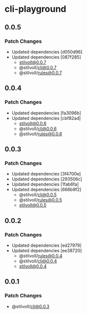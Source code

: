 # cli-playground

## 0.0.5

### Patch Changes

- Updated dependencies [d050d96]
- Updated dependencies [087f285]
  - stilvoll@0.0.7
  - @stilvoll/cli@0.0.7
  - @stilvoll/rules@0.0.7

## 0.0.4

### Patch Changes

- Updated dependencies [fa3096b]
- Updated dependencies [cbf82ad]
  - stilvoll@0.0.6
  - @stilvoll/cli@0.0.6
  - @stilvoll/rules@0.0.6

## 0.0.3

### Patch Changes

- Updated dependencies [3f4700e]
- Updated dependencies [293506c]
- Updated dependencies [1fab6fa]
- Updated dependencies [666b9f2]
  - @stilvoll/cli@0.0.5
  - @stilvoll/rules@0.0.5
  - stilvoll@0.0.5

## 0.0.2

### Patch Changes

- Updated dependencies [ed27979]
- Updated dependencies [ee38720]
  - @stilvoll/rules@0.0.4
  - @stilvoll/cli@0.0.4
  - stilvoll@0.0.4

## 0.0.1

### Patch Changes

- @stilvoll/cli@0.0.3
